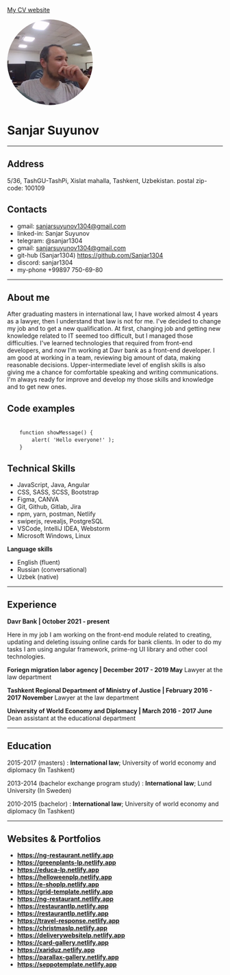 
<a href="https://sanjarsuyunov.netlify.app/">My CV website</a>

<img src="./assets/img/my_image.png" alt="my image" style="height: 200px; width:200px; border-radius: 50%"/>

Sanjar Suyunov
==============

-------------------     ----------------------------
Address
-------
5/36, TashGU-TashPi, Xislat mahalla, Tashkent, Uzbekistan. postal zip-code: 100109

Contacts
--------
* gmail: sanjarsuyunov1304@gmail.com
* linked-in: Sanjar Suyunov
* telegram: @sanjar1304
* gmail: sanjarsuyunov1304@gmail.com
* git-hub (Sanjar1304) https://github.com/Sanjar1304
* discord: sanjar1304
* my-phone +99897 750-69-80
-------------------     ----------------------------

About me
--------
After graduating masters in international law, I have worked almost 4 years as a lawyer, then I understand that law is not for me.
I've decided to change my job and to get a new qualification. At first, changing job and getting new knowledge related to IT seemed too difficult,
but I managed those difficulties. I've learned technologies that required from front-end developers, 
and now I'm working at Davr bank as a front-end developer. I am good at working in a team, reviewing big amount of data, making reasonable decisions. 
Upper-intermediate level of english skills is also giving me a chance for comfortable speaking and writing communications. 
I'm always ready for improve and develop my those skills and knowledge and to get new ones. 

Code examples
-------------
<code>
    function showMessage() {
        alert( 'Hello everyone!' );
    }
</code>


**Technical Skills**
--------------------

* JavaScript, Java, Angular
* CSS, SASS, SCSS, Bootstrap
* Figma, CANVA
* Git, Github, Gitlab, Jira
* npm, yarn, postman, Netlify
* swiperjs, revealjs, PostgreSQL
* VSCode, IntelliJ IDEA, Webstorm
* Microsoft Windows, Linux


**Language skills**

* English (fluent)
* Russian (conversational)
* Uzbek (native)
-------------------     ----------------------------


Experience
----------

**Davr Bank | October 2021 - present**

Here in my job I am working on the front-end module related to creating,
updating and deleting issuing online cards for bank clients.
In oder to do my tasks I am using angular framework, prime-ng UI library
and other cool technologies.


**Foriegn migration labor agency | December 2017 - 2019 May**
Lawyer at the law department

**Tashkent Regional Department of Ministry of Justice | February 2016 - 2017 November**
Lawyer at the law department

**University of World Economy and Diplomacy | March 2016 - 2017 June**
Dean assistant at the educational department
-------------------     ----------------------------


Education
---------

2015-2017 (masters)
:   **International law**; University of world economy and diplomacy (In Tashkent)

2013-2014 (bachelor exchange program study)
:   **International law**; Lund University (In Sweden)

2010-2015 (bachelor)
:   **International law**; University of world economy and diplomacy (In Tashkent)
-------------------     ----------------------------


**Websites & Portfolios**
-------------------------

   * **https://ng-restaurant.netlify.app**
   * **https://greenplants-lp.netlify.app**
   * **https://educa-lp.netlify.app**    
   * **https://helloweenplp.netlify.app**
   * **https://e-shoplp.netlify.app**
   * **https://grid-template.netlify.app**
   * **https://ng-restaurant.netlify.app**
   * **https://restaurantlp.netlify.app**
   * **https://restaurantlp.netlify.app**
   * **https://travel-response.netlify.app**
   * **https://christmaslp.netlify.app**
   * **https://deliverywebsitelp.netlify.app**
   * **https://card-gallery.netlify.app**
   * **https://xariduz.netlify.app**
   * **https://parallax-gallery.netlify.app**
   * **https://seppotemplate.netlify.app**
   
